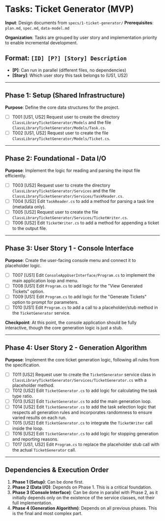 # Tasks: Ticket Generator (MVP)

**Input**: Design documents from `specs/1-ticket-generator/`
**Prerequisites**: `plan.md`, `spec.md`, `data-model.md`

**Organization**: Tasks are grouped by user story and implementation priority to enable incremental development.

## Format: `[ID] [P?] [Story] Description`
- **[P]**: Can run in parallel (different files, no dependencies)
- **[Story]**: Which user story this task belongs to (US1, US2)

---

## Phase 1: Setup (Shared Infrastructure)

**Purpose**: Define the core data structures for the project.

- [ ] T001 [US1, US2] Request user to create the directory `ClassLibraryTicketGenerator/Models` and the file `ClassLibraryTicketGenerator/Models/Task.cs`.
- [ ] T002 [US1, US2] Request user to create the file `ClassLibraryTicketGenerator/Models/Ticket.cs`.

---

## Phase 2: Foundational - Data I/O

**Purpose**: Implement the logic for reading and parsing the input file efficiently.

- [ ] T003 [US2] Request user to create the directory `ClassLibraryTicketGenerator/Services` and the file `ClassLibraryTicketGenerator/Services/TaskReader.cs`.
- [ ] T004 [US2] Edit `TaskReader.cs` to add a method for parsing a task line (metadata only).
- [ ] T005 [US2] Request user to create the file `ClassLibraryTicketGenerator/Services/TicketWriter.cs`.
- [ ] T006 [US2] Edit `TicketWriter.cs` to add a method for appending a ticket to the output file.

---

## Phase 3: User Story 1 - Console Interface

**Purpose**: Create the user-facing console menu and connect it to placeholder logic.

- [ ] T007 [US1] Edit `ConsoleAppUserInterface/Program.cs` to implement the main application loop and menu.
- [ ] T008 [US1] Edit `Program.cs` to add logic for the "View Generated Tickets" option.
- [ ] T009 [US1] Edit `Program.cs` to add logic for the "Generate Tickets" option to prompt for parameters.
- [ ] T010 [US1] Edit `Program.cs` to add a call to a placeholder/stub method in the `TicketGenerator` service.

**Checkpoint**: At this point, the console application should be fully interactive, though the core generation logic is just a stub.

---

## Phase 4: User Story 2 - Generation Algorithm

**Purpose**: Implement the core ticket generation logic, following all rules from the specification.

- [ ] T011 [US2] Request user to create the `TicketGenerator` service class in `ClassLibraryTicketGenerator/Services/TicketGenerator.cs` with a placeholder method.
- [ ] T012 [US2] Edit `TicketGenerator.cs` to add logic for calculating the task type ratio.
- [ ] T013 [US2] Edit `TicketGenerator.cs` to add the main generation loop.
- [ ] T014 [US2] Edit `TicketGenerator.cs` to add the task selection logic that respects all generation rules and incorporates randomness to ensure varied results on each run.
- [ ] T015 [US2] Edit `TicketGenerator.cs` to integrate the `TicketWriter` call inside the loop.
- [ ] T016 [US2] Edit `TicketGenerator.cs` to add logic for stopping generation and reporting reasons.
- [ ] T017 [US1, US2] Edit `Program.cs` to replace the placeholder stub call with the actual `TicketGenerator` call.

---

## Dependencies & Execution Order

1.  **Phase 1 (Setup)**: Can be done first.
2.  **Phase 2 (Data I/O)**: Depends on Phase 1. This is a critical foundation.
3.  **Phase 3 (Console Interface)**: Can be done in parallel with Phase 2, as it initially depends only on the existence of the service classes, not their full implementation.
4.  **Phase 4 (Generation Algorithm)**: Depends on all previous phases. This is the final and most complex part.